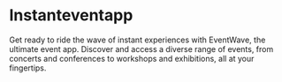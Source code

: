 # Instanteventapp
Get ready to ride the wave of instant experiences with EventWave, the ultimate event app. Discover and access a diverse range of events, from concerts and conferences to workshops and exhibitions, all at your fingertips.
